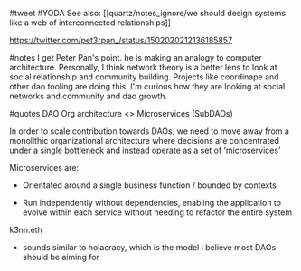 #tweet
#YODA
See also: [[quartz/notes_ignore/we should design systems like a web of interconnected relationships]]

https://twitter.com/pet3rpan_/status/1502020212136185857

#notes 
I get Peter Pan's point. he is making an analogy to computer architecture. Personally, I think network theory is a better lens to look at social relationship and community building. Projects like coordinape and other dao tooling are doing this. I'm curious how they are looking at social networks and community and dao growth. 

#quotes 
DAO Org architecture <> Microservices (SubDAOs)

In order to scale contribution towards DAOs, we need to move away from a monolithic organizational architecture where decisions are concentrated under a single bottleneck and instead operate as a set of ‘microservices’

Microservices are:

- Orientated around a single business function / bounded by contexts

- Run independently without dependencies, enabling the application to evolve within each service without needing to refactor  the entire system

k3nn.eth 
- sounds similar to holacracy, which is the model i believe most DAOs should be aiming for